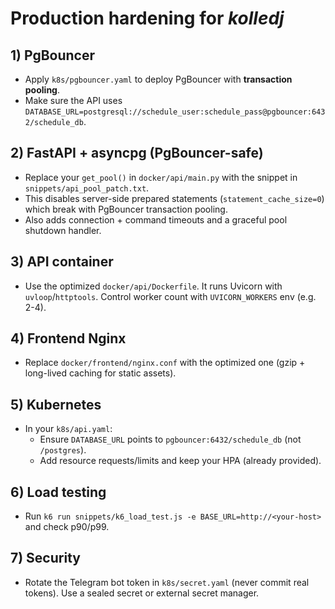 # Production hardening for *kolledj*

## 1) PgBouncer
- Apply `k8s/pgbouncer.yaml` to deploy PgBouncer with **transaction pooling**.
- Make sure the API uses `DATABASE_URL=postgresql://schedule_user:schedule_pass@pgbouncer:6432/schedule_db`.

## 2) FastAPI + asyncpg (PgBouncer-safe)
- Replace your `get_pool()` in `docker/api/main.py` with the snippet in `snippets/api_pool_patch.txt`.
- This disables server-side prepared statements (`statement_cache_size=0`) which break with PgBouncer transaction pooling.
- Also adds connection + command timeouts and a graceful pool shutdown handler.

## 3) API container
- Use the optimized `docker/api/Dockerfile`. It runs Uvicorn with `uvloop`/`httptools`. Control worker count with `UVICORN_WORKERS` env (e.g. 2-4).

## 4) Frontend Nginx
- Replace `docker/frontend/nginx.conf` with the optimized one (gzip + long-lived caching for static assets).

## 5) Kubernetes
- In your `k8s/api.yaml`:
  - Ensure `DATABASE_URL` points to `pgbouncer:6432/schedule_db` (not `/postgres`).
  - Add resource requests/limits and keep your HPA (already provided).

## 6) Load testing
- Run `k6 run snippets/k6_load_test.js -e BASE_URL=http://<your-host>` and check p90/p99.

## 7) Security
- Rotate the Telegram bot token in `k8s/secret.yaml` (never commit real tokens). Use a sealed secret or external secret manager.

